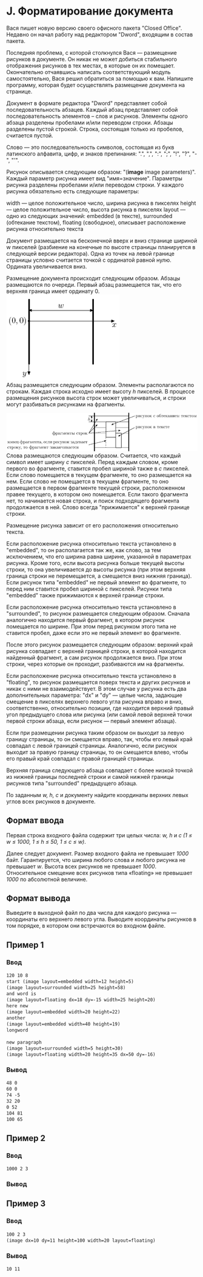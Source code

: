 # J. Форматирование документа

Вася пишет новую версию своего офисного пакета "Closed Office". Недавно он начал работу над редактором "Dword", входящим
в состав пакета.

Последняя проблема, с которой столкнулся Вася — размещение рисунков в документе. Он никак не может добиться стабильного
отображения рисунков в тех местах, в которые он их помещает. Окончательно отчаявшись написать соответствующий модуль
самостоятельно, Вася решил обратиться за помощью к вам. Напишите программу, которая будет осуществлять размещение
документа на странице.

Документ в формате редактора "Dword" представляет собой последовательность абзацев. Каждый абзац представляет собой
последовательность элементов – слов и рисунков. Элементы одного абзаца разделены пробелами и/или переводом строки.
Абзацы разделены пустой строкой. Строка, состоящая только из пробелов, считается пустой.

Слово — это последовательность символов, состоящая из букв латинского алфавита, цифр, и знаков
препинания: ".", ",", ":", ";", "!", "?", "-", "'".

Рисунок описывается следующим образом: "(**image** image parameters)". Каждый параметр рисунка имеет вид "имя=значение".
Параметры рисунка разделены пробелами и/или переводом строки. У каждого рисунка обязательно есть следующие параметры:

width — целое положительное число, ширина рисунка в пикселях height — целое положительное число, высота рисунка в
пикселях layout — одно из следующих значений: embedded (в тексте), surrounded (обтекание текстом), floating (свободное),
описывает расположение рисунка относительно текста

Документ размещается на бесконечной вверх и вниз странице шириной w пикселей (разбиение на конечные по высоте страницы
планируется в следующей версии редактора). Одна из точек на левой границе страницы условно считается точкой с ординатой
равной нулю. Ордината увеличивается вниз.

Размещение документа происходит следующим образом. Абзацы размещаются по очереди. Первый абзац размещается так, что его
верхняя граница имеет ординату 0.  
![statement-image (2).png](.res%2Fstatement-image%20%282%29.png)  
Абзац размещается следующим образом. Элементы располагаются по строкам. Каждая строка исходно имеет высоту _h_ пикселей.
В процессе размещения рисунков высота строк может увеличиваться, и строки могут разбиваться рисунками на фрагменты.

![statement-image (3).png](.res%2Fstatement-image%20%283%29.png)
Слова размещаются следующим образом. Считается, что каждый символ имеет ширину _c_ пикселей. Перед каждым словом, кроме
первого во фрагменте, ставится пробел шириной также в _c_ пикселей. Если слово помещается в текущем фрагменте, то оно
размещается на нем. Если слово не помещается в текущем фрагменте, то оно размещается в первом фрагменте текущей строки,
расположенном правее текущего, в котором оно помещается. Если такого фрагмента нет, то начинается новая строка, и поиск
подходящего фрагмента продолжается в ней. Слово всегда "прижимается" к верхней границе строки.

Размещение рисунка зависит от его расположения относительно текста.

Если расположение рисунка относительно текста установлено в "embedded", то он располагается так же, как слово, за тем
исключением, что его ширина равна ширине, указанной в параметрах рисунка. Кроме того, если высота рисунка больше текущей
высоты строки, то она увеличивается до высоты рисунка (при этом верхняя граница строки не перемещается, а смещается вниз
нижняя граница). Если рисунок типа "embedded" не первый элемент во фрагменте, то перед ним ставится пробел шириной c
пикселей. Рисунки типа "embedded" также прижимаются к верхней границе строки.

Если расположение рисунка относительно текста установлено в "surrounded", то рисунок размещается следующим образом.
Сначала аналогично находится первый фрагмент, в котором рисунок помещается по ширине. При этом перед рисунком этого типа
не ставится пробел, даже если это не первый элемент во фрагменте.

После этого рисунок размещается следующим образом: верхний край рисунка совпадает с верхней границей строки, в которой
находится найденный фрагмент, а сам рисунок продолжается вниз. При этом строки, через которые он проходит, разбиваются
им на фрагменты.

Если расположение рисунка относительно текста установлено в "floating", то рисунок размещается поверх текста и других
рисунков и никак с ними не взаимодействует. В этом случае у рисунка есть два дополнительных параметра: "dx" и "dy" —
целые числа, задающие смещение в пикселях верхнего левого угла рисунка вправо и вниз, соответственно, относительно
позиции, где находится верхний правый угол предыдущего слова или рисунка (или самой левой верхней точки первой строки
абзаца, если рисунок — первый элемент абзаца).

Если при размещении рисунка таким образом он выходит за левую границу страницы, то он смещается вправо, так, чтобы его
левый край совпадал с левой границей страницы. Аналогично, если рисунок выходит за правую границу страницы, то он
смещается влево, чтобы его правый край совпадал с правой границей страницы.

Верхняя граница следующего абзаца совпадает с более низкой точкой из нижней границы последней строки и самой нижней
границы рисунков типа "surrounded" предыдущего абзаца.

По заданным _w, h, c_ и документу найдите координаты верхних левых углов всех рисунков в документе.

## Формат ввода

Первая строка входного файла содержит три целых числа: _w, h_ и _c (1 ≤ w ≤ 1000, 1 ≤ h ≤ 50, 1 ≤ c ≤ w)_.

Далее следует документ. Размер входного файла не превышает _1000_ байт. Гарантируется, что ширина любого слова и любого
рисунка не превышает _w_. Высота всех рисунков не превышает _1000_. Относительное смещение всех рисунков типа «floating»
не превышает _1000_ по абсолютной величине.

## Формат вывода

Выведите в выходной файл по два числа для каждого рисунка — координаты его верхнего левого угла. Выводите координаты
рисунков в том порядке, в котором они встречаются во входном файле.

## Пример 1

### Ввод

    120 10 8
    start (image layout=embedded width=12 height=5)
    (image layout=surrounded width=25 height=58)
    and word is 
    (image layout=floating dx=18 dy=-15 width=25 height=20)
    here new 
    (image layout=embedded width=20 height=22)
    another
    (image layout=embedded width=40 height=19)
    longword
    
    new paragraph
    (image layout=surrounded width=5 height=30)
    (image layout=floating width=20 height=35 dx=50 dy=-16)

### Вывод

    48 0
    60 0
    74 -5
    32 20
    0 52
    104 81
    100 65

## Пример 2

### Ввод

    1000 2 3

### Вывод

## Пример 3

### Ввод

    100 2 3
    (image dx=10 dy=11 height=100 width=20 layout=floating)

### Вывод

    10 11

